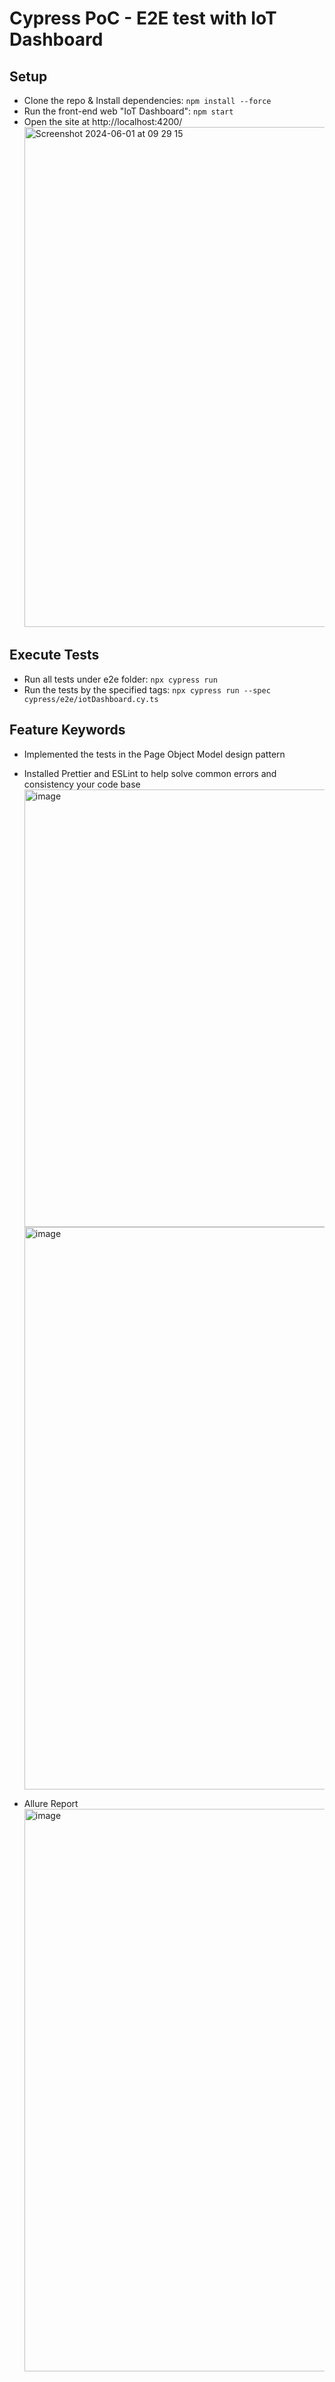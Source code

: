 # Cypress PoC - E2E test with IoT Dashboard

## Setup

- Clone the repo & Install dependencies: `npm install --force`
- Run the front-end web "IoT Dashboard": `npm start `
- Open the site at http://localhost:4200/
  <img width="800" alt="Screenshot 2024-06-01 at 09 29 15" src="https://github.com/lengochoangminh/Playwright-TypeScript-E2E-PoC/assets/29770042/17230070-f498-4dd3-9e87-a197ead769ce">

## Execute Tests

- Run all tests under e2e folder: `npx cypress run`
- Run the tests by the specified tags: `npx cypress run --spec cypress/e2e/iotDashboard.cy.ts`

## Feature Keywords

- Implemented the tests in the Page Object Model design pattern

- Installed Prettier and ESLint to help solve common errors and consistency your code base
  <img width="700" alt="image" src="https://github.com/lengochoangminh/Cypress-TypeScript-PoC/assets/29770042/d21a12d6-942f-4ccd-8562-cfa8b98dd022">
  <img width="900" alt="image" src="https://github.com/lengochoangminh/Cypress-TypeScript-PoC/assets/29770042/2bda1dcd-dc20-4be5-87c9-375f543cca72">

- Allure Report
  <img width="900" alt="image" src="https://github.com/lengochoangminh/Cypress-TypeScript-PoC/assets/29770042/f7433095-9fc4-4bed-aa50-4d4c23f57ac3">
